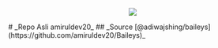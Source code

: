 <p align="center">
<img width="" src="https://img.shields.io/github/repo-size/amiruldev20/baileys?color=green&label=Repo%20Size&style=for-the-badge&logo=appveyor">

</p>
# _Repo Asli amiruldev20_
## _Source [@adiwajshing/baileys](https://github.com/amiruldev20/Baileys)_

